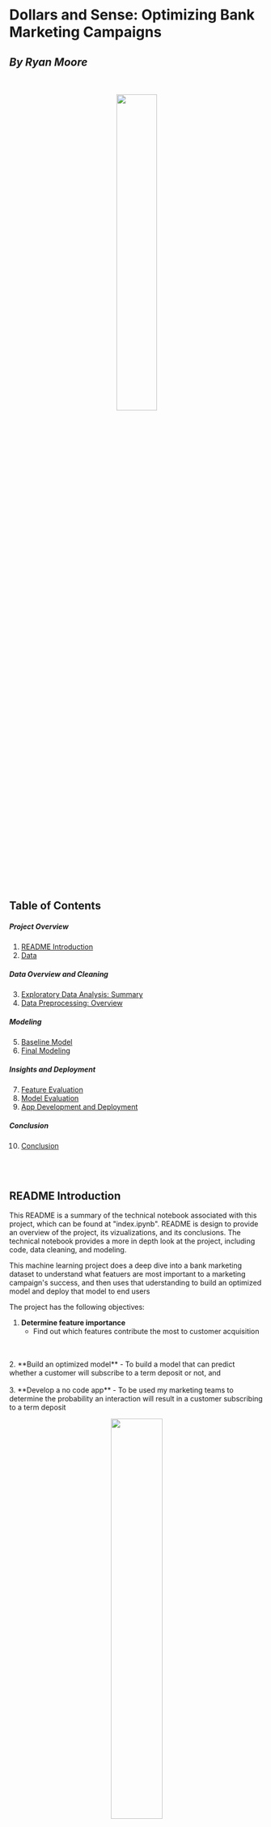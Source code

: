 # **Dollars and Sense: Optimizing Bank Marketing Campaigns**

## *By Ryan Moore*
<br>
</br>

<div style="text-align:center">
    <img src="Images/call_center_banner.png" style="width: 40%; border-radius: 10px;"/>
</div>

## **Table of Contents**
##### *Project Overview*
1. [README Introduction](#readme-introduction)
2. [Data](#data)
##### *Data Overview and Cleaning*
3. [Exploratory Data Analysis: Summary](#exploratory-data-analysis-summary)
4. [Data Preprocessing: Overview](#Data-Preprocessing)
##### *Modeling*
5. [Baseline Model](#scoring-functions-and-baseline-model)
6. [Final Modeling](#final-modeling)
##### *Insights and Deployment*
7. [Feature Evaluation](#feature-evaluation)
8. [Model Evaluation](#model-evaluation)
9. [App Development and Deployment](#app-development)
##### *Conclusion*
10. [Conclusion](#conclusion)
<br>
</br>

<a id="readme-introduction"></a>

## **README Introduction**

This README is a summary of the technical notebook associated with this project, which can be found at "index.ipynb". README is design to provide an overview of the project, its vizualizations, and its conclusions. The technical notebook provides a more in depth look at the project, including code, data cleaning, and modeling.

This machine learning project does a deep dive into a bank marketing dataset to understand what featuers are most important to a marketing campaign's success, and then uses that uderstanding to build an optimized model and deploy that model to end users

The project has the following objectives:

1. **Determine feature importance**
    - Find out which features contribute the most to customer acquisition
<br>
</br>
2. **Build an optimized model**
    - To build a model that can predict whether a customer will subscribe to a term deposit or not, and
<br>
</br>
3. **Develop a no code app**
    - To be used my marketing teams to determine the probability an interaction will result in a customer subscribing to a term deposit

<a id='Data'></a>

<div style="text-align:center">
    <img src="Images/fin_datas.png" style="width: 45%; border-radius: 10px;"/>
</div>

## **Data**

##### <ins>*Overview*</ins>

This [dataset](https://archive.ics.uci.edu/ml/datasets/Bank+Marketing) is from the UCI Machine Learning Repository and contains data from a Portuguese bank's marketing campaign.

The data was collected from May 2008 to November 2010

High level, dataset includes:

- 45,307 rows, each representing a customer interaction, and
- 21 feature columns, of which:
    - 11 are categorical features (such as customer education), and
    - 10 are numerical features (such as customer age)

The target variable is the "y" column, which indicates whether a customer subscribed to a term deposit or not.

##### <ins>*Additional Considerations*</ins>
Note that missing data in this dataset is denoted in two ways per the dataset documentation:
- "unknown" for categorical features, and
- "999" for numerical features 



We will handle these missing values in the **Data Preprocessing** section but have special considerations for visualizing them in the exploratory data analysis code below

<div style="text-align:center">
    <img src="Images/results_analysis.jpg" style="width: 30%; border-radius: 10px;"/>
</div>

<a id='Exploratory Data Analysis: Summary'></a>

## **Exploratory Data Analysis: Illustrations and Summary**

The following are some visualizations taken from the index.ipynb file. These were used to help us understand the data and its features and their distributions. We started with all the features and their distributions, and then focused on the features and distributions of the subset where the customer subscribed to a term deposit.

##### <ins>*Evaluating for missing values*</ins>
<br>
</br>
<div style="text-align:center">
    <img src="Charts/missing.png" style="width: 95%; border-radius: 10px;"/>
</div>
<br>
</br>

##### <ins>*Categorical Features: Distributions*</ins>
<br>
</br>
<div style="text-align:center">
    <img src="Charts/cat_all.png" style="width: 95%; border-radius: 10px;"/>
</div>
<br>
</br>

##### <ins>*Numerical Features: Distributions*</ins>
<br>
</br>
<div style="text-align:center">
    <img src="Charts/numerical_all.png" style="width: 95%; border-radius: 10px;"/>
</div>
<br>
</br>

##### <ins>*Target Variable: Distribution*</ins>
<br>
</br>
<div style="text-align:center">
    <img src="Charts/target_dist.png" style="width: 95%; border-radius: 10px;"/>
</div>
<br>
</br>

##### <ins>*Where Target = "yes": Categorical Variable Spread*</ins>
<br>
</br>
<div style="text-align:center">
    <img src="Charts/cat_yes.png" style="width: 95%; border-radius: 10px;"/>
</div>
<br>
</br>

##### <ins>*Where Target = "yes": Numerical Variable Spread*</ins>
<br>
</br>
<div style="text-align:center">
    <img src="Charts/cat_yes.png" style="width: 95%; border-radius: 10px;"/>
</div>
<br>
</br>

##### <ins>*Correlation to Target: Features*</ins>
<br>
</br>
<div style="text-align:center">
    <img src="Charts/target_corr.png" style="width: 95%; border-radius: 10px;"/>
</div>
<br>
</br>

##### <ins>*Investigating Colinearity Between Features*</ins>
<br>
</br>
<div style="text-align:center">
    <img src="Charts/feature_corr.png" style="width: 95%; border-radius: 10px;"/>
</div>
<br>
</br>

<a id='exploratory-data-analysis-summary'></a>

## **Exploratory Data Analysis: Summary**

In summary, we found the following insights as a result of our exploratory data analysis:

##### <ins>*High Level Data Findings*</ins>

- The dataset has features which can broadly be categorized as:

    - Client data *(such as age, job, marital status, etc.)*
    - Campaign data *(such as number of contacts, days since last contact, etc.)*, and
    - External data *(such as consumer price index, employment variation rate, etc.)*
<br>
</br>
- Most of the data is categorical, with only 10% of the columns being numerical

- The dataset is mostly complete, with only 1% of records having missing data excluding the default and pcontact category. Of that 1%, half have one missing field and most others have two. Records missing more than two fields are rare

    - Note: the 'default' feature is considered seperate from the other features when evaluating missing data because this category likely extends to if the customer has defaulted credit **anywhere**, not just with the bank running the campaign. This is likely a very sensative topic and the call center agents may not have been advised to ask about it. This is likely why the default category contains by far the most 'unknown' values
    <br>
    </br>
    -Note: the 'pcontact' feature is considered seperate from the other features when evaluating missing data because most customers contacted have not been contacted before. This is likely why the pcontact category contains by far the most 'unknown' values

##### <ins>*Feature Findings*</ins>

- The average age is around 30, with the majority of customers being between 30 and 40 years old
<br>
</br>
- The majority of customers are highly educated and have families
<br>
</br>
- The the job feature is very vague, with most customers having an 'admin' or 'blue collar' job
<br>
</br>
- The majority of customers have not been contacted before, and the majority of customers have been contacted less than 5 times
<br>
</br>
- The majority of customers have not been contacted in the last 3 months, and the majority of customers have been contacted less than 10 days ago

##### <ins>*Target Variable Findings*</ins>

- The target variable is imbalanced, with only 11% of customers subscribing to a term deposit
<br>
</br>
- Customers who subscribe to a term deposit are generally older, have higher education, and have higher incomes
<br>
</br>
- Customers who subscribe to a term deposit are generally contacted more frequently, and have been contacted more recently
<br>
</br>
- Customers who have subscribed to a term deposit in the past are more likely to subscribe again as indicated by the correlation between the 'poutcome' and 'y' features
<br>
</br>
- An interesting finding is that EURIBOR 3 month rate trends lower for customers who subscribe to a term deposit. We would expect the opposite, as a lower rate would mean a lower return on investment for the bank. This could be due to the fact that the bank is offering a higher rate to customers who subscribe to a term deposit, or it could be due to the fact that the bank is offering a lower rate to customers who do not subscribe to a term deposit. This is something to keep in mind when modeling

<a id='data-preprocessing'></a>

## **Data Preprocessing: Overview**

In order to prepare the data for modeling, we will perform the following steps:

##### <ins>*Before the train / test split*</ins>

1. *Cast object data types as the category data type and ordinate the categories where applicable*
    - We will cast the object data types as the category data type to save memory and improve performance
    - We will ordinate the categories where applicable
        - For example, we will ordinate the 'education' feature from least to most education
<br>
</br>
2. *Drop features*
    - We will drop the 'duration' feature because it is not known before a call is performed
    - We will drop the 'default' feature because it is contains many missing values and is not heavily correlated with the target variable

##### <ins>*Train / test split*</ins>

3. *Split data into train and test sets*
    - We will split the data into train and test sets using an 80/20 split

##### <ins>*After the train / test split*</ins>

4. *Perform SMOTE oversampling on the train set*
    - We will perform SMOTE oversampling on the train set to balance the target variable
<br>
</br>
5. *Encode categorical features*
    - We will encode the categorical features using a one-hot encoding function
<br>
</br>
6. *Scale numerical features*
    - We will scale the numerical features using the standard scaler

<div style="text-align:center">
    <img src="Images/modeling.png" style="width: 30%; border-radius: 10px;"/>
</div>

<a id='baseline-model'></a>

## **Modeling Considerations and Baseline Model**

##### <ins>*Modeling Considerations*</ins>

Our primary metric for evaluating our models will be **recall**, as we want to minimize the number of customers who would subscribe to a term deposit that we do not contact. 

From a marketing strategy perspective, we are not very sensative to false positives, as we would rather contact a customer who would not subscribe to a term deposit than not contact a customer who would subscribe to a term deposit. A false positive is just a cold-call that does not result in any new business, which as we saw in our target variable EDA, tends to happen most of the time.

No call center is perfect but this machine learning method would at least point the call center in the right direction in terms of who to contact first so time is not wasted with low probability cold-calls. 

We will use accuracy, precision, f1 score, and AUC as secondary metrics to evaluate our models to make sure we are not overfitting to the recall metric causing the other metrics to fall to single digits / zero.

##### <ins>*Baseline Model (Dummy Classifier)*</ins>
<br>

------------TRAINING RESULTS--------------
<br>Train AUC: 0.5
<br>Train Accuracy: 0.5
<br>Train Precision: 0.0
<br>Train Recall: 0.0
<br>Train F1: 0.0

------------CROSS VALIDATION--------------
<br>Cross Validation AUC: 0.5
<br>Cross Validation Accuracy: 0.49
<br>Cross Validation Precision: 0.09
<br>Cross Validation Recall: 0.2
<br>Cross Validation F1: 0.13

------------TEST RESULTS------------------
<br>Test AUC: 0.5
<br>Test Accuracy: 0.88
<br>Test Precision: 0.0
<br>Test Recall: 0.0
<br>Test F1: 0.0
<br>
<br>
<div style="text-align:center">
    <img src="Charts/dummy_matrix.png" style="width: 95%; border-radius: 10px;"/>
</div>
<br>
The dummy classifier performance will be used as a baseline model to compare our other models to. 
<br>
</br>
In practice, the dummy classifier is a classifier that makes random predictions based on the class distribution of the training set. As you can see, it simply predicts all test set interactions as zero, which is technically pretty accurate based off of the test set composition, but since our key metric is recall this is not a well performing model. 

As far as starter models go though, this is a good baseline model because it is a good representation of a model that does not use any machine learning. This is important because we want to make sure that our machine learning models are actually improving upon the baseline model
<br>
<br>

------------TRAINING RESULTS--------------
<br>Train AUC: 0.71
<br>Train Accuracy: 0.71
<br>Train Precision: 0.71
<br>Train Recall: 0.70
<br>Train F1: 0.71

------------CROSS VALIDATION--------------
<br>Cross Validation AUC: 0.75
<br>Cross Validation Accuracy: 0.71
<br>Cross Validation Precision: 0.71
<br>Cross Validation Recall: 0.70
<br>Cross Validation F1: 0.71

------------TEST RESULTS------------------
<br>Test AUC: 0.72
<br>Test Accuracy: 0.72
<br>Test Precision: 0.25
<br>Test Recall: 0.73
<br>Test F1: 0.37
<br>
<br>
<div style="text-align:center">
    <img src="Charts/final_matrix.png" style="width: 95%; border-radius: 10px;"/>
</div>
<br>

##### <ins>*Top 5 Features*</ins>

<table style="font-size: 14px; padding: 5px; margin: 5px;">
<table>
  <tr>
    <th>Feature</th>
    <th>Absolute Importance</th>
  </tr>
  <tr>
    <td>euribor3m</td>
    <td>24 %</td>
  </tr>
  <tr>
    <td>poutcome_success</td>
    <td>10 %</td>
  </tr>
  <tr>
    <td>emp.var.rate</td>
    <td>2.6 %</td>
  </tr>
  <tr>
    <td>month_may</td>
    <td>0 %</td>
  </tr>
  <tr>
    <td>loan_unknown</td>
    <td>0 %</td>
  </tr>
</table>
<br>
<a id='feature-evaluation'></a>

## **Feature Evaluation and Analysis**

##### <ins>*Feature Importance*</ins>

As we can see, there are really only **three features** that the model is relying on to make predictions. These features are:

- The current EURIBOR 3 month rate (euribor3m, negative coefficient of -.237)
- The status of the customer's decision to take a term deposit in the past (poutcome, positive coefficient of .104), and
- The employment variation rate (emp.var.rate, negative coefficient of -.02)

Currently, the model is **not using any other features** as they do not appear to be significant in determining whether or not a customer will subscribe to a term deposit. This is not surprising, as we saw in our EDA that **only a few features** were correlated with the target variable, the highest being the if the customer previously subscribed to a term deposit (poutcome).

##### <ins>*Considering Missing Features*</ins>

There are a couple of reasons why the model may not be using the features in the dataset when this problem is thought about from a business perspective. There are a few key elements the data set is missing that would be very helpful in determining whether or not a customer will subscribe to a term deposit. To name just a few:

- *The term deposit rate offered to the customer*
<br>
</br>
    - The attractiveness of the interest rate offered to the customer is likely the most important factor in determining whether or not a customer will subscribe to a term deposit. 
    - If the rate is attractive and is higher than the current market rate, the customer is more likely to subscribe to a term deposit as an investor would get more on their return. 
    - EURIBOR and the employment variation rate are decent indicators of how the market is performing and how strong the economy is, but they are not the same as the actual rate offered to the customer which would be highly applicable to the customer's decision to subscribe to a term deposit
<br>
</br>
- *The customer's current financial situation*
<br>
</br>
    - The customer's current financial situation is another important missing factor. If the customer is in a good financial situation with a solid balance sheet, they are more likely to subscribe to a term deposit as they are more likely to have the liquid assets to invest. 
    - We could only loosely infer this based off of the customer's education level and job. This is not a good way to determine the customer's current financial situation for two reasons: 
        - A customer with a high education level and a high paying job could still be in a bad financial situation if they have a lot of debt from student loans or a mortgage, and
        - As we saw in the EDA, the education level and job are categorical variables that within themselves could have a lot of variation not detailed in this dataset (i.e., many of the jobs were just labeled 'admin' or 'blue-collar' and not specific enough to determine the customer's financial situation)
<br>
</br>
- *The customer's current financial goals*
<br>
</br>
    - The customer's current financial goals are likely the third most important factor in determining whether or not a customer will subscribe to a term deposit and it is not included in the dataset. If the customer is looking to invest in a term deposit to save for retirement, they are more likely to subscribe to a term deposit. 
    - We could only loosely infer this based off of the customer's age. This is not a good way to determine the customer's current financial goals for two reasons: 
        - A customer's age does not necessarily correlate with their financial goals, and
        - The customer's age is a continuous variable that within itself could have a lot of variation not detailed in this dataset (i.e., a customer could be 30 years old and be saving for retirement, or a customer could be 60 years old and be saving for a down payment on a new house)

<a id='model-evaluation'></a>

## **Model Evaluation Considerations**

Our baseline model was a dummy classifier that predicted all test set interactions as zero. This model was decently accurate, but not practical as it did not predict any of the customers who would subscribe to a term deposit.

Our final model had the following scores:

- Test AUC: 72%
- Test Accuracy: 73%
- Test Precision: 25%
- Test Recall: 73%
- Test F1: 39%

The final model is a significant improvement over the baseline model, as it can predict 73% of the customers who would subscribe to a term deposit. 

Since we optimized for recall and minimized false negatives (model predicts they wont, when in reality they will), the call center will cast a wider net over its customer base and contact more customers who may subscribe to a term deposit at the cost of some additional false positives (model predicts they will, when in reality they don't). 

After all, it is less costly to spend a few minutes trying to contact and sell a term deposit to a customer than it is to miss out on potential business.

<div style="text-align:center">
    <img src="Images/app.png" style="width: 30%; border-radius: 10px;"/>
</div>

<a id='app-development'></a>

## **App Development and Deployment**

In order to deploy the model to the marketing team, we will need to develop a no code app that can be used to determine the probability an interaction will result in a customer subscribing to a term deposit.

We will use Streamlit to develop the app to be deployed on local machines.

Our high level workflow will be as follows:

1. Marketing employee inputs a list of customer leads into the app
2. The app will perform the following steps:
    - Clean the data
    - Perform the same preprocessing steps as the model
    - Make predictions using the model
    - Return the predictions to the marketing employee
3. The marketing employee will use the predictions to prioritize which customers to contact first

**Please see the App folder for the code used to develop the app**

<div style="text-align:center">
    <img src="Images/summary.png" style="width: 35%; border-radius: 10px;"/>
</div>

<a id='conclusion'></a>

## **Conclusion and Next Steps**

##### <ins>*High-Level Summary*</ins>

In this project, we were able to utilize the dataset from a Portuguese bank to develop a model that can predict whether or not a customer will subscribe to a term deposit.
<br>
</br>
Recall was our primary metric of interest, as we wanted to minimize the number of customers who would subscribe to a term deposit and not be contacted by the call center.
<br>
</br>
While there were not many existing features that were relevant in determining if a customer would subscribe, there were enough to develop a model that can predict 73% of the customers who would subscribe to a term deposit. This model is a significant improvement over the baseline model, which had a recall of 0.0 and an accuracy of 50%. The limitations of the data and features that would be highly relevant in determining if a customer would subscribe (product on offer, customer financial situation and needs, etc) to a term deposit were also discussed.
<br>
</br>
We were also able to develop a no code app that can be used by the marketing team to determine the probability an interaction will result in a customer subscribing to a term deposit. The app can be deployed locally on machines, however there are some limitations to the app that would need to be addressed if it were to be deployed in a real-life scenario.

##### <ins>*Next Steps*</ins>

If this were a real-life project and were to be deployed to the marketing team, there are a few next steps that would need to be taken to ensure the model is being used effectively and is helping the marketing team achieve its goals:

- **Collect more data points and data features** - The dataset is useful for a baseline model, but there are certain data features that would be highly relevant in determining if a customer would subscribe to a term deposit (product on offer, customer financial situation and needs, etc) that are not included in the dataset. If the marketing team were to collect more data points and data features, they would be able to develop a more accurate model that can predict more customers who would subscribe to a term deposit.

- **Develop a more robust app** - The app that was developed for this project is a no code app that can be used to determine the probability an interaction will result in a customer subscribing to a term deposit. However, there are some limitations to the app that would need to be addressed if it were to be deployed in a real-life scenario. For example, the app can only be deployed locally on machines and cannot yet be deployed on the cloud.

- **Have the model automatically retrain itself** - If the app is deployed, the model will need to be retrained on a regular basis to ensure it is up to date with the latest data. If there was an established workflow around using the app and the necessary code is written, the model could be retrained automatically on a regular basis.

## **Structure of this Repo**

This is the README file. The repo is structured as follows:

- **__pycache__** - Contains the cache files used to develop files. Does not contain substantial information
- **.vscode** - Contains vscode settings. Does not contain substantial information
- **App** - Contains the code used to develop the app
- **Data** - Contains the data used for this project
- **Images** - Contains the images used in the README and index file
- **index.ipynb** - Contains the analysis seen in this readme as well as the code used to develop everything mentioned in this readme
- **presentation.pdf** - Contains the non-technical slides used to present this project
